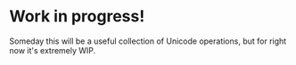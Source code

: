 # Work in progress!

Someday this will be a useful collection of Unicode operations, but for right now it's extremely WIP.
